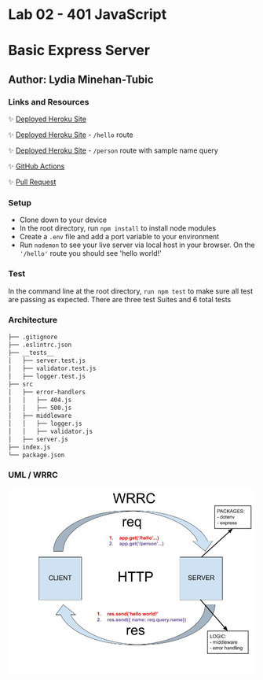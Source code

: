 # Lab 02 - 401 JavaScript

# Basic Express Server

## Author: Lydia Minehan-Tubic

### Links and Resources

✨ [Deployed Heroku Site](https://lydia-basic-express-server.herokuapp.com/)

✨ [Deployed Heroku Site](https://lydia-basic-express-server.herokuapp.com/hello) - `/hello` route

✨ [Deployed Heroku Site](https://lydia-basic-express-server.herokuapp.com/person?name=potato) - `/person` route with sample name query

✨ [GitHub Actions](https://github.com/LydiaMT/basic-express-server/actions)

✨ [Pull Request](https://github.com/LydiaMT/basic-express-server/pull/2)


### Setup

- Clone down to your device
- In the root directory, run `npm install` to install node modules
- Create a `.env` file and add a port variable to your environment
- Run `nodemon` to see your live server via local host in your browser. On the `'/hello'` route you should see 'hello world!'

### Test

In the command line at the root directory, `run npm test` to make sure all test are passing as expected. There are three test Suites and 6 total tests

### Architecture

```git
├── .gitignore
├── .eslintrc.json
├── __tests__
│   ├── server.test.js
│   ├── validator.test.js
│   ├── logger.test.js
├── src
│   ├── error-handlers
│   │   ├── 404.js
│   │   ├── 500.js
│   ├── middleware
│   │   ├── logger.js
│   │   ├── validator.js
│   ├── server.js
├── index.js
└── package.json
```

### UML / WRRC

![WRRC](assets/dev.jpg)
